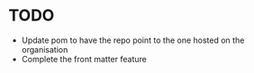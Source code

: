 # TODO
- Update pom to have the repo point to the one hosted on the organisation
- Complete the front matter feature